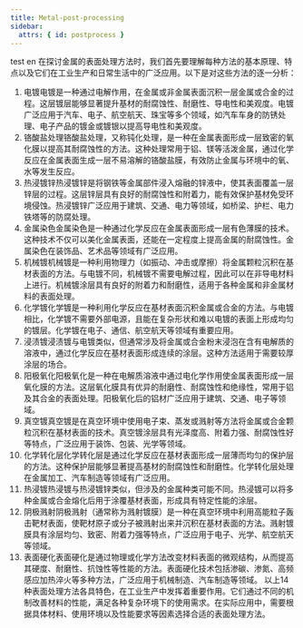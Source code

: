 ```yaml
---
title: Metal-post-processing
sidebar:
  attrs: { id: postprocess }
---
```



test en
在探讨金属的表面处理方法时，我们首先要理解每种方法的基本原理、特点以及它们在工业生产和日常生活中的广泛应用。以下是对这些方法的逐一分析：
1. 电镀电镀是一种通过电解作用，在金属或非金属表面沉积一层金属或合金的过程。这层镀层能够显著提升基材的耐腐蚀性、耐磨性、导电性和美观度。电镀广泛应用于汽车、电子、航空航天、珠宝等多个领域，如汽车车身的防锈处理、电子产品的镀金或镀银以提高导电性和美观度。
2.  铬酸盐处理铬酸盐处理，又称钝化处理，是一种在金属表面形成一层致密的氧化膜以提高其耐腐蚀性的方法。这种处理常用于铝、镁等活泼金属，通过化学反应在金属表面生成一层不易溶解的铬酸盐膜，有效防止金属与环境中的氧、水等发生反应。
3.  热浸镀锌热浸镀锌是将钢铁等金属部件浸入熔融的锌液中，使其表面覆盖一层锌层的过程。这层锌层具有良好的耐腐蚀性和附着力，能有效保护基材免受环境侵蚀。热浸镀锌广泛应用于建筑、交通、电力等领域，如桥梁、护栏、电力铁塔等的防腐处理。
4.  金属染色金属染色是一种通过化学反应在金属表面形成一层有色薄膜的技术。这种技术不仅可以美化金属表面，还能在一定程度上提高金属的耐腐蚀性。金属染色在装饰品、艺术品等领域有广泛应用。
5.  机械镀机械镀是一种利用物理力（如振动、冲击或摩擦）将金属颗粒沉积在基材表面的方法。与电镀不同，机械镀不需要电解过程，因此可以在非导电材料上进行。机械镀涂层具有良好的附着力和耐磨性，适用于各种金属和非金属材料的表面处理。
6.  化学镀化学镀是一种利用化学反应在基材表面沉积金属或合金的方法。与电镀相比，化学镀不需要外部电源，且能在复杂形状和难以电镀的表面上形成均匀的镀层。化学镀在电子、通信、航空航天等领域有重要应用。
7.  浸渍镀浸渍镀与电镀类似，但通常涉及将金属或合金粉末浸泡在含有电解质的溶液中，通过化学反应在基材表面形成连续的涂层。这种方法适用于需要较厚涂层的场合。
8.  阳极氧化阳极氧化是一种在电解质溶液中通过电化学作用使金属表面形成一层氧化膜的方法。这层氧化膜具有优异的耐磨性、耐腐蚀性和绝缘性，常用于铝及其合金的表面处理。阳极氧化后的铝材广泛应用于建筑、交通、电子等领域。
9.  真空镀真空镀是在真空环境中使用电子束、蒸发或溅射等方法将金属或合金颗粒沉积在基材表面的技术。真空镀涂层具有光泽度高、附着力强、耐腐蚀性好等特点，广泛应用于装饰、包装、光学等领域。
10. 化学转化层化学转化层是通过化学反应在基材表面形成一层薄而均匀的保护层的方法。这种保护层能够显著提高基材的耐腐蚀性和耐磨性。化学转化层处理在金属加工、汽车制造等领域有广泛应用。
11. 热浸镀热浸镀与热浸镀锌类似，但涉及的金属种类可能不同。热浸镀可以将多种金属或合金熔化后用于涂覆基材表面，形成具有特定性能的涂层。
12. 阴极溅射阴极溅射（通常称为溅射镀膜）是一种在真空环境中利用高能粒子轰击靶材表面，使靶材原子或分子被溅射出来并沉积在基材表面的方法。溅射镀膜具有涂层均匀、致密、附着力强等特点，广泛应用于电子、光学、航空航天等领域。
13. 表面硬化表面硬化是通过物理或化学方法改变材料表面的微观结构，从而提高其硬度、耐磨性、抗蚀性等性能的方法。表面硬化技术包括渗碳、渗氮、高频感应加热淬火等多种方法，广泛应用于机械制造、汽车制造等领域。
以上14种表面处理方法各具特色，在工业生产中发挥着重要作用。它们通过不同的机制改善材料的性能，满足各种复杂环境下的使用需求。在实际应用中，需要根据具体材料、使用环境以及性能要求等因素选择合适的表面处理方法。